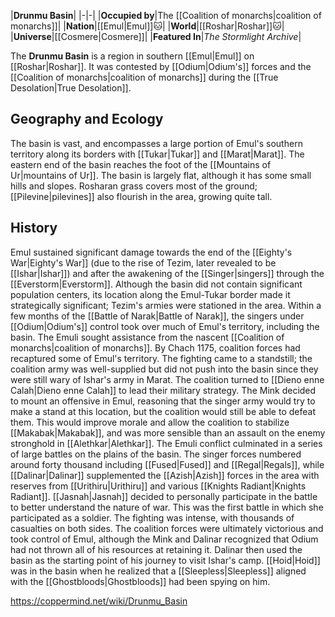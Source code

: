 |**Drunmu Basin**|
|-|-|
|**Occupied by**|The [[Coalition of monarchs\|coalition of monarchs]]|
|**Nation**|[[Emul\|Emul]]🐱︎|
|**World**|[[Roshar\|Roshar]]🐱︎|
|**Universe**|[[Cosmere\|Cosmere]]|
|**Featured In**|*The Stormlight Archive*|

The **Drunmu Basin** is a region in southern [[Emul\|Emul]] on [[Roshar\|Roshar]]. It was contested by [[Odium\|Odium's]] forces and the [[Coalition of monarchs\|coalition of monarchs]] during the [[True Desolation\|True Desolation]].

## Geography and Ecology
The basin is vast, and encompasses a large portion of Emul's southern territory along its borders with [[Tukar\|Tukar]] and [[Marat\|Marat]]. The eastern end of the basin reaches the foot of the [[Mountains of Ur\|mountains of Ur]]. The basin is largely flat, although it has some small hills and slopes. Rosharan grass covers most of the ground; [[Pilevine\|pilevines]] also flourish in the area, growing quite tall.

## History
Emul sustained significant damage towards the end of the [[Eighty's War\|Eighty's War]] (due to the rise of Tezim, later revealed to be [[Ishar\|Ishar]]) and after the awakening of the [[Singer\|singers]] through the [[Everstorm\|Everstorm]]. Although the basin did not contain significant population centers, its location along the Emul-Tukar border made it strategically significant; Tezim's armies were stationed in the area. Within a few months of the [[Battle of Narak\|Battle of Narak]], the singers under [[Odium\|Odium's]] control took over much of Emul's territory, including the basin. The Emuli sought assistance from the nascent [[Coalition of monarchs\|coalition of monarchs]].
By Chach 1175, coalition forces had recaptured some of Emul's territory. The fighting came to a standstill; the coalition army was well-supplied but did not push into the basin since they were still wary of Ishar's army in Marat. The coalition turned to [[Dieno enne Calah\|Dieno enne Calah]] to lead their military strategy. The Mink decided to mount an offensive in Emul, reasoning that the singer army would try to make a stand at this location, but the coalition would still be able to defeat them. This would improve morale and allow the coalition to stabilize [[Makabak\|Makabak]], and was more sensible than an assault on the enemy stronghold in [[Alethkar\|Alethkar]].
The Emuli conflict culminated in a series of large battles on the plains of the basin. The singer forces numbered around forty thousand including [[Fused\|Fused]] and [[Regal\|Regals]], while [[Dalinar\|Dalinar]] supplemented the [[Azish\|Azish]] forces in the area with reserves from [[Urithiru\|Urithiru]] and various [[Knights Radiant\|Knights Radiant]]. [[Jasnah\|Jasnah]] decided to personally participate in the battle to better understand the nature of war. This was the first battle in which she participated as a soldier. The fighting was intense, with thousands of casualties on both sides. The coalition forces were ultimately victorious and took control of Emul, although the Mink and Dalinar recognized that Odium had not thrown all of his resources at retaining it. Dalinar then used the basin as the starting point of his journey to visit Ishar's camp.
[[Hoid\|Hoid]] was in the basin when he realized that a [[Sleepless\|Sleepless]] aligned with the [[Ghostbloods\|Ghostbloods]] had been spying on him.



https://coppermind.net/wiki/Drunmu_Basin